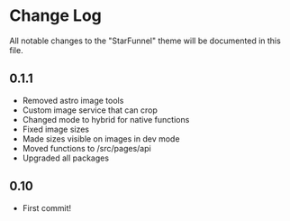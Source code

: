 # Change Log

All notable changes to the "StarFunnel" theme will be documented in this file.

## 0.1.1

-   Removed astro image tools
-   Custom image service that can crop
-   Changed mode to hybrid for native functions
-   Fixed image sizes
-   Made sizes visible on images in dev mode
-   Moved functions to /src/pages/api
-   Upgraded all packages




## 0.10

-   First commit!


